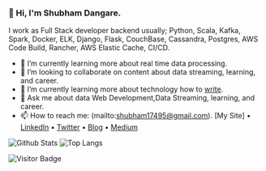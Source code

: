 ### 👋 Hi, I'm Shubham Dangare.
I work as Full Stack developer backend usually; Python, Scala, Kafka, Spark, Docker, ELK, Django, Flask, CouchBase, Cassandra, Postgres, AWS Code Build, Rancher, AWS Elastic Cache, CI/CD.

- 🌱 I’m currently learning more about real time data processing.
- 👯 I’m looking to collaborate on content about data streaming, learning, and career.
- 🌱 I’m currently learning more about technology how to [write](https://dzone.com/users/3596369/shubhamdanagre.html).
- 💬 Ask me about data Web Development,Data Streaming, learning, and career.
- 📫 How to reach me: (mailto:shubham17495@gmail.com).
[My Site] • [LinkedIn](https://www.linkedin.com/in/shubham-dangare-a04a53128/) • [Twitter](https://twitter.com/ShubhamDangare5) • [Blog](https://blog.knoldus.com/author/shubhamdangare1d114430b9/) • [Medium](https://medium.com/@shubham17495)

![Github Stats](https://github-readme-stats.vercel.app/api?username=shubhamdangare&count_private=true&show_icons=true&include_all_commits=true)
![Top Langs](https://github-readme-stats.vercel.app/api/top-langs/?username=shubhamdangare&hide=TeX&layout=compact)

![Visitor Badge](https://visitor-badge.laobi.icu/badge?page_id=shubhamdangare)
